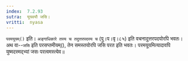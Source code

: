 ```yaml
---
index:  7.2.93
sutra:  यूयवयौ जसि।
vritti:  nyasa
---
```


`परमयूयम्()` इति। `अङ्गाधिकारे तस्य च तदुत्तरपदस्य च` (पु।प।वृ।८५) इति वचनादुत्तरपदयोरपि भवतः। अथ वा--`जसि` इति परसप्तमीयम्(), तेन समस्तयोरपि जसि परत इति भवतः। परमयूयमित्यादावपि युष्मदस्मद्भ्यां जसः परत्वमस्त्येव॥
